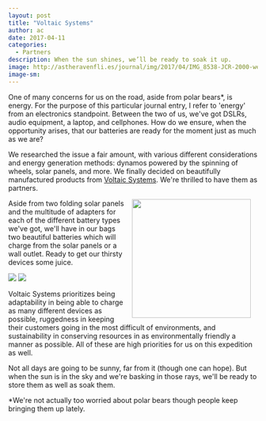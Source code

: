 ```yaml
---
layout: post
title: "Voltaic Systems"
author: ac
date: 2017-04-11
categories:
  - Partners
description: When the sun shines, we’ll be ready to soak it up.
image: http://astheravenfli.es/journal/img/2017/04/IMG_8538-JCR-2000-web.jpg
image-sm:
---
```


One of many concerns for us on the road, aside from polar bears*, is energy. For the purpose of this particular journal entry, I refer to 'energy' from an electronics standpoint. Between the two of us, we've got DSLRs, audio equipment, a laptop, and cellphones. How do we ensure, when the opportunity arises, that our batteries are ready for the moment just as much as we are?

We researched the issue a fair amount, with various different considerations and energy generation methods: dynamos powered by the spinning of wheels, solar panels, and more. We finally decided on beautifully manufactured products from <a href="https://www.voltaicsystems.com/" target="blank">Voltaic Systems</a>. We're thrilled to have them as partners.

<a href="https://www.voltaicsystems.com/" target="blank"><img src="http://astheravenfli.es/journal/img/2017/04/voltaic-systems-240-web.png" class="logo" width="240" style="float:right;margin:0 1em;"></a>

Aside from two folding solar panels and the multitude of adapters for each of the different battery types we've got, we'll have in our bags two beautiful batteries which will charge from the solar panels or a wall outlet. Ready to get our thirsty devices some juice. 

<img src="http://astheravenfli.es/journal/img/2017/04/IMG_8526-JCR-2000-web.jpg">
<img src="http://astheravenfli.es/journal/img/2017/04/IMG_8538-JCR-2000-web.jpg">

Voltaic Systems prioritizes being adaptability in being able to charge as many different devices as possible, ruggedness in keeping their customers going in the most difficult of environments, and sustainability in conserving resources in as environmentally friendly a manner as possible. All of these are high priorities for us on this expedition as well.  

Not all days are going to be sunny, far from it (though one can hope). But when the sun is in the sky and we're basking in those rays, we'll be ready to store them as well as soak them.

*We're not actually too worried about polar bears though people keep bringing them up lately.